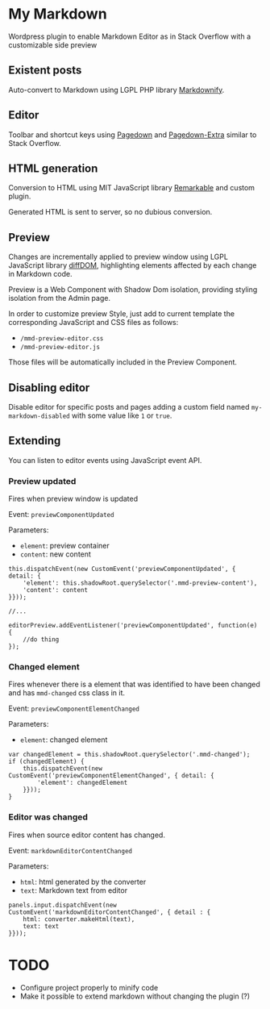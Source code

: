 # My Markdown

Wordpress plugin to enable Markdown Editor as in Stack Overflow with a customizable side preview  

## Existent posts

Auto-convert to Markdown using LGPL PHP library [Markdownify](https://github.com/Elephant418/Markdownify).

## Editor

Toolbar and shortcut keys using [Pagedown](https://github.com/balpha/pagedown) and [Pagedown-Extra](https://github.com/jmcmanus/pagedown-extra)
similar to Stack Overflow.

## HTML generation

Conversion to HTML using MIT JavaScript library [Remarkable](https://github.com/jonschlinkert/remarkable) and custom plugin. 

Generated HTML is sent to server, so no dubious conversion.

## Preview

Changes are incrementally applied to preview window using LGPL JavaScript library [diffDOM](https://github.com/fiduswriter/diffDOM),
highlighting elements affected by each change in Markdown code.

Preview is a Web Component with Shadow Dom isolation, providing styling isolation from the Admin page.

In order to customize preview Style, just add to current template the corresponding JavaScript and CSS files as follows:

- `/mmd-preview-editor.css`
- `/mmd-preview-editor.js`

Those files will be automatically included in the Preview Component.

## Disabling editor

Disable editor for specific posts and pages adding a custom field named `my-markdown-disabled` with some value like `1` or `true`.

## Extending

You can listen to editor events using JavaScript event API. 

### Preview updated

Fires when preview window is updated

Event: `previewComponentUpdated`

Parameters: 
- `element`: preview container
- `content`: new content

```
this.dispatchEvent(new CustomEvent('previewComponentUpdated', { detail: {
    'element': this.shadowRoot.querySelector('.mmd-preview-content'),
    'content': content
}}));

//...

editorPreview.addEventListener('previewComponentUpdated', function(e) {
    //do thing
});
```

### Changed element

Fires whenever there is a element that was identified to have been changed and has `mmd-changed` css class in it.

Event: `previewComponentElementChanged`

Parameters:
- `element`: changed element
                    
```                    
var changedElement = this.shadowRoot.querySelector('.mmd-changed');
if (changedElement) {
    this.dispatchEvent(new CustomEvent('previewComponentElementChanged', { detail: {
        'element': changedElement
    }}));
}
```

### Editor was changed

Fires when source editor content has changed.

Event: `markdownEditorContentChanged`

Parameters:
- `html`: html generated by the converter
- `text`: Markdown text from editor

```
panels.input.dispatchEvent(new CustomEvent('markdownEditorContentChanged', { detail : {
    html: converter.makeHtml(text),
    text: text
}}));
```

# TODO

- Configure project properly to minify code
- Make it possible to extend markdown without changing the plugin (?) 

